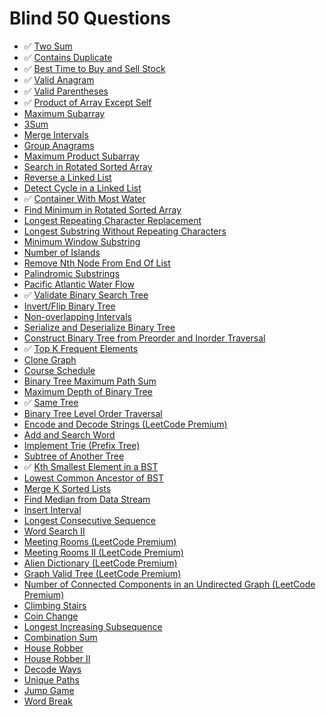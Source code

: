 # Blind 50 Questions

- ✅ [Two Sum](https://leetcode.com/problems/two-sum/)
- ✅ [Contains Duplicate](https://leetcode.com/problems/contains-duplicate/)
- ✅ [Best Time to Buy and Sell Stock](https://leetcode.com/problems/best-time-to-buy-and-sell-stock/)
- ✅ [Valid Anagram](https://leetcode.com/problems/valid-anagram/)
- ✅ [Valid Parentheses](https://leetcode.com/problems/valid-parentheses/)
- ✅ [Product of Array Except Self](https://leetcode.com/problems/product-of-array-except-self/)
-   [Maximum Subarray](https://leetcode.com/problems/maximum-subarray/)
-   [3Sum](https://leetcode.com/problems/3sum/)
-   [Merge Intervals](https://leetcode.com/problems/merge-intervals/)
-   [Group Anagrams](https://leetcode.com/problems/group-anagrams/)
-   [Maximum Product Subarray](https://leetcode.com/problems/maximum-product-subarray/)
-   [Search in Rotated Sorted Array](https://leetcode.com/problems/search-in-rotated-sorted-array/)
-   [Reverse a Linked List](https://leetcode.com/problems/reverse-linked-list/)
-   [Detect Cycle in a Linked List](https://leetcode.com/problems/linked-list-cycle/)
- ✅ [Container With Most Water](https://leetcode.com/problems/container-with-most-water/)
-   [Find Minimum in Rotated Sorted Array](https://leetcode.com/problems/find-minimum-in-rotated-sorted-array/)
-   [Longest Repeating Character Replacement](https://leetcode.com/problems/longest-repeating-character-replacement/)
-   [Longest Substring Without Repeating Characters](https://leetcode.com/problems/longest-substring-without-repeating-characters/)
-   [Minimum Window Substring](https://leetcode.com/problems/minimum-window-substring/)
-   [Number of Islands](https://leetcode.com/problems/number-of-islands/)
-   [Remove Nth Node From End Of List](https://leetcode.com/problems/remove-nth-node-from-end-of-list/)
-   [Palindromic Substrings](https://leetcode.com/problems/palindromic-substrings/)
-   [Pacific Atlantic Water Flow](https://leetcode.com/problems/pacific-atlantic-water-flow/)
- ✅ [Validate Binary Search Tree](https://leetcode.com/problems/validate-binary-search-tree/)
-   [Invert/Flip Binary Tree](https://leetcode.com/problems/invert-binary-tree/)
-   [Non-overlapping Intervals](https://leetcode.com/problems/non-overlapping-intervals/)
-   [Serialize and Deserialize Binary Tree](https://leetcode.com/problems/serialize-and-deserialize-binary-tree/)
-   [Construct Binary Tree from Preorder and Inorder Traversal](https://leetcode.com/problems/construct-binary-tree-from-preorder-and-inorder-traversal/)
- ✅ [Top K Frequent Elements](https://leetcode.com/problems/top-k-frequent-elements/)
-   [Clone Graph](https://leetcode.com/problems/clone-graph/)
-   [Course Schedule](https://leetcode.com/problems/course-schedule/)
-   [Binary Tree Maximum Path Sum](https://leetcode.com/problems/binary-tree-maximum-path-sum/)
-   [Maximum Depth of Binary Tree](https://leetcode.com/problems/maximum-depth-of-binary-tree/)
- ✅ [Same Tree](https://leetcode.com/problems/same-tree/)
-   [Binary Tree Level Order Traversal](https://leetcode.com/problems/binary-tree-level-order-traversal/)
-   [Encode and Decode Strings (LeetCode Premium)](https://leetcode.com/problems/encode-and-decode-strings/)
-   [Add and Search Word](https://leetcode.com/problems/add-and-search-word-data-structure-design/)
-   [Implement Trie (Prefix Tree)](https://leetcode.com/problems/implement-trie-prefix-tree/)
-   [Subtree of Another Tree](https://leetcode.com/problems/subtree-of-another-tree/)
- ✅ [Kth Smallest Element in a BST](https://leetcode.com/problems/kth-smallest-element-in-a-bst/)
-   [Lowest Common Ancestor of BST](https://leetcode.com/problems/lowest-common-ancestor-of-a-binary-search-tree/)
-   [Merge K Sorted Lists](https://leetcode.com/problems/merge-k-sorted-lists/)
-   [Find Median from Data Stream](https://leetcode.com/problems/find-median-from-data-stream/)
-   [Insert Interval](https://leetcode.com/problems/insert-interval/)
-   [Longest Consecutive Sequence](https://leetcode.com/problems/longest-consecutive-sequence/)
-   [Word Search II](https://leetcode.com/problems/word-search-ii/)
-   [Meeting Rooms (LeetCode Premium)](https://leetcode.com/problems/meeting-rooms/)
-   [Meeting Rooms II (LeetCode Premium)](https://leetcode.com/problems/meeting-rooms-ii/)
-   [Alien Dictionary (LeetCode Premium)](https://leetcode.com/problems/alien-dictionary/)
-   [Graph Valid Tree (LeetCode Premium)](https://leetcode.com/problems/graph-valid-tree/)
-   [Number of Connected Components in an Undirected Graph (LeetCode Premium)](https://leetcode.com/problems/number-of-connected-components-in-an-undirected-graph/)
-   [Climbing Stairs](https://leetcode.com/problems/climbing-stairs/)
-   [Coin Change](https://leetcode.com/problems/coin-change/)
-   [Longest Increasing Subsequence](https://leetcode.com/problems/longest-increasing-subsequence/)
-   [Combination Sum](https://leetcode.com/problems/combination-sum-iv/)
-   [House Robber](https://leetcode.com/problems/house-robber/)
-   [House Robber II](https://leetcode.com/problems/house-robber-ii/)
-   [Decode Ways](https://leetcode.com/problems/decode-ways/)
-   [Unique Paths](https://leetcode.com/problems/unique-paths/)
-   [Jump Game](https://leetcode.com/problems/jump-game/)
-   [Word Break](https://leetcode.com/problems/word-break/)
